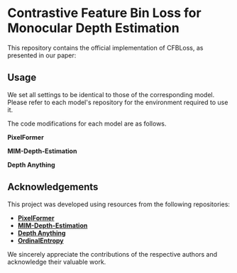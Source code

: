 # Contrastive Feature Bin Loss for Monocular Depth Estimation
This repository contains the official implementation of CFBLoss, as presented in our paper:


## Usage
We set all settings to be identical to those of the corresponding model. Please refer to each model's repository for the environment required to use it.

The code modifications for each model are as follows.

**PixelFormer**

**MIM-Depth-Estimation**

**Depth Anything**



## Acknowledgements
This project was developed using resources from the following repositories:  

- [**PixelFormer**](https://github.com/ashutosh1807/PixelFormer)  
- [**MIM-Depth-Estimation**](https://github.com/SwinTransformer/MIM-Depth-Estimation)  
- [**Depth Anything**](https://github.com/LiheYoung/Depth-Anything)  
- [**OrdinalEntropy**](https://github.com/needylove/OrdinalEntropy)  

We sincerely appreciate the contributions of the respective authors and acknowledge their valuable work. 
 
